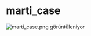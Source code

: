 # marti_case

<img src="https://lh4.googleusercontent.com/DVh3ywCu14KNEn_ydn-6fH1UYhRFr_AOD6fzC5zUANt9DiqoZRolgiYmXv1rr4cf_VLMgxTs0Jb9UEtUtR_7=w1669-h1097-rw" class="ndfHFb-c4YZDc-HiaYvf-RJLb9c" alt="marti_case.png görüntüleniyor" aria-hidden="true">
